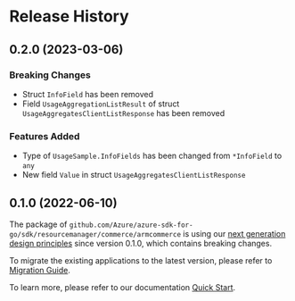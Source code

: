 # Release History

## 0.2.0 (2023-03-06)
### Breaking Changes

- Struct `InfoField` has been removed
- Field `UsageAggregationListResult` of struct `UsageAggregatesClientListResponse` has been removed

### Features Added

- Type of `UsageSample.InfoFields` has been changed from `*InfoField` to `any`
- New field `Value` in struct `UsageAggregatesClientListResponse`


## 0.1.0 (2022-06-10)

The package of `github.com/Azure/azure-sdk-for-go/sdk/resourcemanager/commerce/armcommerce` is using our [next generation design principles](https://azure.github.io/azure-sdk/general_introduction.html) since version 0.1.0, which contains breaking changes.

To migrate the existing applications to the latest version, please refer to [Migration Guide](https://aka.ms/azsdk/go/mgmt/migration).

To learn more, please refer to our documentation [Quick Start](https://aka.ms/azsdk/go/mgmt).